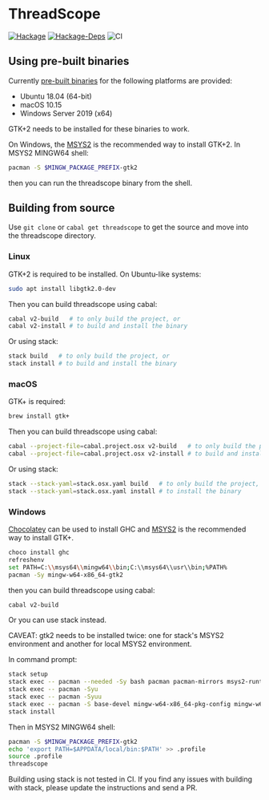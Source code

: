 # ThreadScope

[![Hackage](https://img.shields.io/hackage/v/threadscope.svg)](https://hackage.haskell.org/package/threadscope)
[![Hackage-Deps](https://img.shields.io/hackage-deps/v/threadscope.svg)](http://packdeps.haskellers.com/feed?needle=threadscope)
![CI](https://github.com/haskell/ThreadScope/workflows/CI/badge.svg?branch=master)

## Using pre-built binaries

Currently [pre-built binaries](https://github.com/haskell/ThreadScope/releases) for the following platforms are provided:

* Ubuntu 18.04 (64-bit)
* macOS 10.15
* Windows Server 2019 (x64)

GTK+2 needs to be installed for these binaries to work.

On Windows, the [MSYS2](http://www.msys2.org) is the recommended way to install GTK+2. In MSYS2 MINGW64 shell:

```sh
pacman -S $MINGW_PACKAGE_PREFIX-gtk2
```

then you can run the threadscope binary from the shell.

## Building from source

Use `git clone` or `cabal get threadscope` to get the source and move into the threadscope directory.

### Linux

GTK+2 is required to be installed. On Ubuntu-like systems:

```sh
sudo apt install libgtk2.0-dev
```

Then you can build threadscope using cabal:

```sh
cabal v2-build   # to only build the project, or
cabal v2-install # to build and install the binary
```

Or using stack:

```sh
stack build   # to only build the project, or
stack install # to build and install the binary
```

### macOS

GTK+ is required:

```sh
brew install gtk+
```

Then you can build threadscope using cabal:

```sh
cabal --project-file=cabal.project.osx v2-build   # to only build the project, or
cabal --project-file=cabal.project.osx v2-install # to build and install the binary
```

Or using stack:

```sh
stack --stack-yaml=stack.osx.yaml build   # to only build the project, or
stack --stack-yaml=stack.osx.yaml install # to install the binary
```

### Windows

[Chocolatey](https://chocolatey.org/) can be used to install GHC and [MSYS2](https://www.msys2.org/) is the recommended way to install GTK+.

```sh
choco install ghc
refreshenv
set PATH=C:\\msys64\\mingw64\\bin;C:\\msys64\\usr\\bin;%PATH%
pacman -Sy mingw-w64-x86_64-gtk2
```

then you can build threadscope using cabal:

```sh
cabal v2-build
```

Or you can use stack instead.

CAVEAT: gtk2 needs to be installed twice: one for stack's MSYS2 environment and another for local MSYS2 environment.

In command prompt:

```sh
stack setup
stack exec -- pacman --needed -Sy bash pacman pacman-mirrors msys2-runtime msys2-runtime-devel
stack exec -- pacman -Syu
stack exec -- pacman -Syuu
stack exec -- pacman -S base-devel mingw-w64-x86_64-pkg-config mingw-w64-x86_64-toolchain mingw-w64-x86_64-gtk2
stack install
```

Then in MSYS2 MINGW64 shell:

```sh
pacman -S $MINGW_PACKAGE_PREFIX-gtk2
echo 'export PATH=$APPDATA/local/bin:$PATH' >> .profile
source .profile
threadscope
```

Building using stack is not tested in CI. If you find any issues with building with stack, please update the instructions and send a PR.
